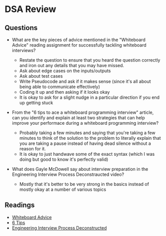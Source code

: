 # DSA Review

## Questions

* What are the key pieces of advice mentioned in the "Whiteboard Advice" reading assignment for successfully tackling whiteboard interviews?
  * Restate the question to ensure that you heard the question correctly and iron out any details that you may have missed.
  * Ask about edge cases on the inputs/outputs
  * Ask about test cases
  * Write Pseudocode and ask if it makes sense (since it's all about being able to communicate effectively)
  * Coding it up and then asking if it looks okay
  * It is okay to ask for a slight nudge in a particular direction if you end up getting stuck

* From the "6 tips to ace a whiteboard programming interview" article, can you identify and explain at least two strategies that can help improve your performace during a whiteboard programming interview?
  * Probably taking a few minutes and saying that you're taking a few minutes to think of the solution to the problem to literally explain that you are taking a pause instead of having dead silence without a reason for it.
  * It is okay to just handwave some of the exact syntax (which I was doing but good to know it's perfectly valid)

* What does Gayle McDowell say about interview preparation in the Engineering Interview Process Deconstraucted video?
  * Mostly that it's better to be very strong in the basics instead of mostly okay at a number of various topics

## Readings

* [Whiteboard Advice](https://hackernoon.com/the-best-whiteboard-interview-advice-i-ever-received-3ebbfa72e4a)
* [6 Tips](https://blog.usejournal.com/6-tips-to-ace-a-whiteboard-programming-interview-f06c1b378bc6)
* [Engineering Interview Process Deconstructed](https://www.youtube.com/watch?v=KdXAUst8bdo)